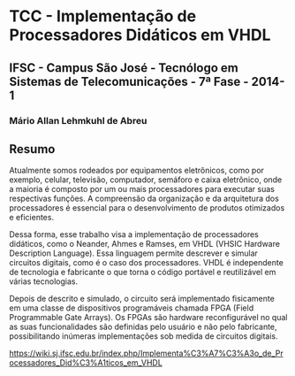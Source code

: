 # TCC - Implementação de Processadores Didáticos em VHDL

## IFSC - Campus São José - Tecnólogo em Sistemas de Telecomunicações - 7ª Fase - 2014-1

### Mário Allan Lehmkuhl de Abreu

## Resumo
Atualmente somos rodeados por equipamentos eletrônicos, como por exemplo, celular, televisão, computador, semáforo e caixa eletrônico, onde a maioria é composto por um ou mais processadores para executar suas respectivas funções. A compreensão da organização e da arquitetura dos processadores é essencial para o desenvolvimento de produtos otimizados e eficientes.

Dessa forma, esse trabalho visa a implementação de processadores didáticos, como o Neander, Ahmes e Ramses, em VHDL (VHSIC Hardware Description Language). Essa linguagem permite descrever e simular circuitos digitais, como é o caso dos processadores. VHDL é independente de tecnologia e fabricante o que torna o código portável e reutilizável em várias tecnologias.

Depois de descrito e simulado, o circuito será implementado fisicamente em uma classe de dispositivos programáveis chamada FPGA (Field Programmable Gate Arrays). Os FPGAs são hardware reconfigurável no qual as suas funcionalidades são definidas pelo usuário e não pelo fabricante, possibilitando inúmeras implementações sob medida de circuitos digitais.

https://wiki.sj.ifsc.edu.br/index.php/Implementa%C3%A7%C3%A3o_de_Processadores_Did%C3%A1ticos_em_VHDL
